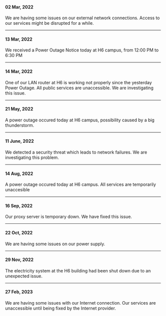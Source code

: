 #### 02 Mar, 2022

We are having some issues on our external network connections. Access to our services might be disrupted for a while. 

---
#### 13 Mar, 2022

We received a Power Outage Notice today at H6 campus, from 12:00 PM to 6:30 PM

---
#### 14 Mar, 2022

One of our LAN router at H6 is working not properly since the yesterday Power Outage. All public services are unaccessible. We are investigating this issue.

---
#### 21 May, 2022

A power outage occured today at H6 campus, possibility caused by a big thunderstorm.

---
#### 11 June, 2022

We detected a security threat which leads to network failures. We are investigating this problem.

---
#### 14 Aug, 2022

A power outage occured today at H6 campus. All services are temporarily unaccesible

---
#### 16 Sep, 2022

Our proxy server is temporary down. We have fixed this issue.

---
#### 22 Oct, 2022

We are having some issues on our power supply. 

---
#### 29 Nov, 2022

The electricity system at the H6 building had been shut down due to an unexpected issue. 

---
#### 27 Feb, 2023

We are having some issues with our Internet connection. Our services are unaccessible until being fixed by the Internet provider. 
